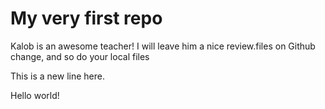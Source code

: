 # My very first repo
 
Kalob is an awesome teacher! I will leave him a nice review.files on Github change, and so do your local files

This is a new line here.

Hello world!
